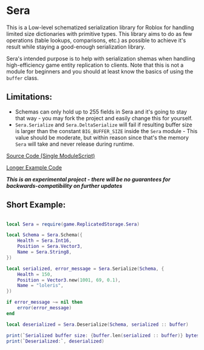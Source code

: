 # Sera
This is a Low-level schematized serialization library for Roblox for handling limited size
dictionaries with primitive types. This library aims to do as few operations
(table lookups, comparisons, etc.) as possible to achieve it's result while
staying a good-enough serialization library.

Sera's intended purpose is to help with serialization shemas when handling high-efficiency game entity replication to clients. Note that this is not a module for beginners and you should at least know the basics of using the `buffer` class.

## Limitations:
- Schemas can only hold up to 255 fields in Sera and it's going to stay that way - you may fork the project and easily change this for yourself.
- `Sera.Serialize` and `Sera.DeltaSerialize` will fail if resulting buffer size is larger than  the constant `BIG_BUFFER_SIZE` inside the `Sera` module - This value should be moderate, but within reason since that's the memory `Sera` will take and never release during runtime.

[Source Code (Single ModuleScript)](https://github.com/MadStudioRoblox/Sera/blob/main/Sera.luau)

[Longer Example Code](https://github.com/MadStudioRoblox/Sera/blob/main/Test.luau)

***This is an experimental project - there will be no guarantees for backwards-compatibility on further updates***

## Short Example:

```lua

local Sera = require(game.ReplicatedStorage.Sera)

local Schema = Sera.Schema({
	Health = Sera.Int16,
	Position = Sera.Vector3,
	Name = Sera.String8,
})

local serialized, error_message = Sera.Serialize(Schema, {
    Health = 150,
    Position = Vector3.new(1001, 69, 0.1),
    Name = "loleris",
})

if error_message ~= nil then
    error(error_message)
end

local deserialized = Sera.Deserialize(Schema, serialized :: buffer)

print(`Serialized buffer size: {buffer.len(serialized :: buffer)} bytes`)
print(`Deserialized:`, deserialized)

```